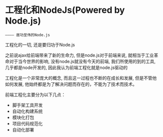 # 工程化和NodeJs(Powered by Node.js)
    ———— 居功至伟的Node.js

工程化的一切, 还是要归功于Node.js

之前说ajax给前端带来了新的生命力, 但是node.js对于前端来说, 就相当于工业革命对于当今世界的影响, 没有node.js就没有今天的前端, 我们所使用的到的工具, 几乎都是node开发的, 因此我认为前端工程化就是node.js驱动的

工程化是一个非常庞大的概念, 而且这一过程也不断的在成长和发展, 但是不管他如何发展, 他始终都是为了解决问题而存在的，不能为了技术而技术。

前端工程化主要分为以下几点：

+ 脚手架工具开发
+ 自动化构建系统
+ 模块化打包
+ 项目代码规范化
+ 自动化部署




